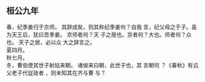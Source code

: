 ## 桓公九年
春，纪季姜归于京师。 其辞成矣，则其称纪季姜何？自我
言，纪父母之于子。虽为天王后，犹曰吾季姜。 京师者何？天
子之居也。京者何？大也。师者何？众也。 天子之居，必以众
大之辞言之。  
夏四月。  
秋七月。  
冬，曹伯使其世子射姑来朝。 诸侯来曰朝，此世子也，其
言朝何 ？《春秋》有讥父老子代従政者 ，则未知其在齐与曹
与？

